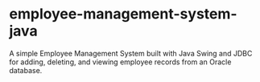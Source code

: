 # employee-management-system-java 
A simple Employee Management System built with Java Swing and JDBC for adding, deleting, and viewing employee records from an Oracle database.

